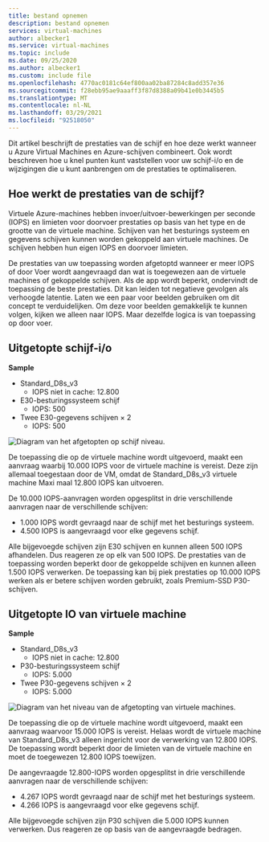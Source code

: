 ```yaml
---
title: bestand opnemen
description: bestand opnemen
services: virtual-machines
author: albecker1
ms.service: virtual-machines
ms.topic: include
ms.date: 09/25/2020
ms.author: albecker1
ms.custom: include file
ms.openlocfilehash: 4770ac0181c64ef800aa02ba87284c8add357e36
ms.sourcegitcommit: f28ebb95ae9aaaff3f87d8388a09b41e0b3445b5
ms.translationtype: MT
ms.contentlocale: nl-NL
ms.lasthandoff: 03/29/2021
ms.locfileid: "92518050"
---
```

Dit artikel beschrijft de prestaties van de schijf en hoe deze werkt wanneer u Azure Virtual Machines en Azure-schijven combineert. Ook wordt beschreven hoe u knel punten kunt vaststellen voor uw schijf-i/o en de wijzigingen die u kunt aanbrengen om de prestaties te optimaliseren.

## <a name="how-does-disk-performance-work"></a>Hoe werkt de prestaties van de schijf?
Virtuele Azure-machines hebben invoer/uitvoer-bewerkingen per seconde (IOPS) en limieten voor doorvoer prestaties op basis van het type en de grootte van de virtuele machine. Schijven van het besturings systeem en gegevens schijven kunnen worden gekoppeld aan virtuele machines. De schijven hebben hun eigen IOPS en doorvoer limieten.

De prestaties van uw toepassing worden afgetoptd wanneer er meer IOPS of door Voer wordt aangevraagd dan wat is toegewezen aan de virtuele machines of gekoppelde schijven. Als de app wordt beperkt, ondervindt de toepassing de beste prestaties. Dit kan leiden tot negatieve gevolgen als verhoogde latentie. Laten we een paar voor beelden gebruiken om dit concept te verduidelijken. Om deze voor beelden gemakkelijk te kunnen volgen, kijken we alleen naar IOPS. Maar dezelfde logica is van toepassing op door voer.

## <a name="disk-io-capping"></a>Uitgetopte schijf-i/o

**Sample**

- Standard_D8s_v3
  - IOPS niet in cache: 12.800
- E30-besturingssysteem schijf
  - IOPS: 500
- Twee E30-gegevens schijven × 2
  - IOPS: 500

![Diagram van het afgetopten op schijf niveau.](media/vm-disk-performance/disk-level-throttling.jpg)

De toepassing die op de virtuele machine wordt uitgevoerd, maakt een aanvraag waarbij 10.000 IOPS voor de virtuele machine is vereist. Deze zijn allemaal toegestaan door de VM, omdat de Standard_D8s_v3 virtuele machine Maxi maal 12.800 IOPS kan uitvoeren.

De 10.000 IOPS-aanvragen worden opgesplitst in drie verschillende aanvragen naar de verschillende schijven:

- 1.000 IOPS wordt gevraagd naar de schijf met het besturings systeem.
- 4.500 IOPS is aangevraagd voor elke gegevens schijf.

Alle bijgevoegde schijven zijn E30 schijven en kunnen alleen 500 IOPS afhandelen. Dus reageren ze op elk van 500 IOPS. De prestaties van de toepassing worden beperkt door de gekoppelde schijven en kunnen alleen 1.500 IOPS verwerken. De toepassing kan bij piek prestaties op 10.000 IOPS werken als er betere schijven worden gebruikt, zoals Premium-SSD P30-schijven.

## <a name="virtual-machine-io-capping"></a>Uitgetopte IO van virtuele machine

**Sample**

- Standard_D8s_v3
  - IOPS niet in cache: 12.800
- P30-besturingssysteem schijf
  - IOPS: 5.000
- Twee P30-gegevens schijven × 2
  - IOPS: 5.000

![Diagram van het niveau van de afgetopting van virtuele machines.](media/vm-disk-performance/vm-level-throttling.jpg)

De toepassing die op de virtuele machine wordt uitgevoerd, maakt een aanvraag waarvoor 15.000 IOPS is vereist. Helaas wordt de virtuele machine van Standard_D8s_v3 alleen ingericht voor de verwerking van 12.800 IOPS. De toepassing wordt beperkt door de limieten van de virtuele machine en moet de toegewezen 12.800 IOPS toewijzen.

De aangevraagde 12.800-IOPS worden opgesplitst in drie verschillende aanvragen naar de verschillende schijven:

- 4.267 IOPS wordt gevraagd naar de schijf met het besturings systeem.
- 4.266 IOPS is aangevraagd voor elke gegevens schijf.

Alle bijgevoegde schijven zijn P30 schijven die 5.000 IOPS kunnen verwerken. Dus reageren ze op basis van de aangevraagde bedragen.
